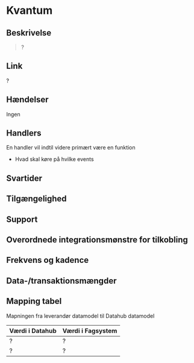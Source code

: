 # Kvantum

## Beskrivelse

> ?

## Link

?

## Hændelser

Ingen

## Handlers

En handler vil indtil videre primært være en funktion

- Hvad skal køre på hvilke events

## Svartider

## Tilgængelighed

## Support

## Overordnede integrationsmønstre for tilkobling

## Frekvens og kadence

## Data-/transaktionsmængder

## Mapping tabel

Mapningen fra leverandør datamodel til Datahub datamodel

| Værdi i Datahub | Værdi i Fagsystem |
| --------------- | ----------------- |
| ?               | ?                 |
| ?               | ?                 |
